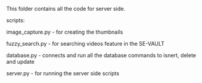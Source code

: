 This folder contains all the code for server side.

scripts:

image_capture.py - for creating the thumbnails

fuzzy_search.py - for searching videos feature in the SE-VAULT

database.py - connects and run all the database commands to isnert, delete and update

server.py - for running the server side scripts
